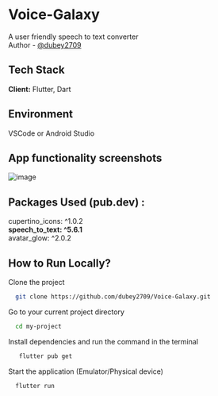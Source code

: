 # Voice-Galaxy

A user friendly speech to text converter<br>
Author - [@dubey2709](https://github.com//dubey2709)
## Tech Stack

**Client:** Flutter, Dart

## Environment 
VSCode or Android Studio



## App functionality screenshots
![image](https://user-images.githubusercontent.com/96309032/185614832-54f23cf3-bc18-4e90-a064-4215227ddc5e.png)
## Packages Used (pub.dev) :
  cupertino_icons: ^1.0.2<br>
  <b>speech_to_text: ^5.6.1</b><br>
  avatar_glow: ^2.0.2<br>

## How to Run Locally?

Clone the project

```bash
  git clone https://github.com/dubey2709/Voice-Galaxy.git
```

Go to your current project directory

```bash
  cd my-project
```

Install dependencies and run the command in the terminal

```bash
   flutter pub get
```

Start the application (Emulator/Physical device)

```bash
  flutter run 
```




